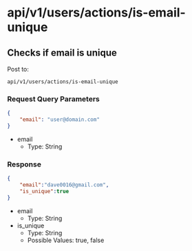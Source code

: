 # api/v1/users/actions/is-email-unique
## Checks if email is unique

Post to:
```
api/v1/users/actions/is-email-unique
```
### Request Query Parameters
```json
{
    "email": "user@domain.com"
}
```
* email
    * Type: String
### Response
```json
{
    "email":"dave0016@gmail.com",
    "is_unique":true
}
```
* email
    * Type: String
* is_unique
    * Type: String
    * Possible Values: true, false

